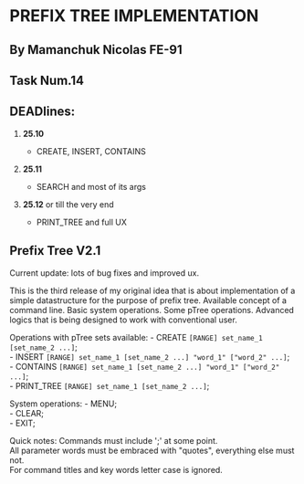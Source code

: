 PREFIX TREE IMPLEMENTATION
==========================
By Mamanchuk Nicolas FE-91
--------------------------
Task Num.14
-----------
DEADlines:
----------

1. **25.10**
    - CREATE, INSERT, CONTAINS

2. **25.11**
    - SEARCH and most of its args
    
3. **25.12** or till the very end
    - PRINT_TREE and full UX

Prefix Tree V2.1
----------------
Current update: lots of bug fixes and improved ux.

This is the third release of my original idea that is about implementation of a simple datastructure for the purpose of prefix tree.
Available concept of a command line.
Basic system operations. Some pTree operations.
Advanced logics that is being designed to work with conventional user.

Operations with pTree sets available:
	- CREATE `[RANGE] set_name_1 [set_name_2 ...]`; <br />
    - INSERT `[RANGE] set_name_1 [set_name_2 ...] "word_1" ["word_2" ...]`; <br />
    - CONTAINS `[RANGE] set_name_1 [set_name_2 ...] "word_1" ["word_2" ...]`; <br />
    - PRINT_TREE `[RANGE] set_name_1 [set_name_2 ...]`; 

System operations:
    - MENU; <br />
    - CLEAR; <br />
    - EXIT;

Quick notes:
    Commands must include ';' at some point. <br /> 
    All parameter words must be embraced with "quotes", everything else must not. <br />
    For command titles and key words letter case is ignored.



